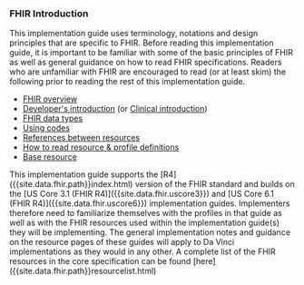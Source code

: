 ### FHIR Introduction

This implementation guide uses terminology, notations and design principles that are specific to FHIR.  Before reading this implementation guide, it is important to be familiar with some of the basic principles of FHIR as well as general guidance on how to read FHIR specifications.  Readers who are unfamiliar with FHIR are encouraged to read (or at least skim) the following prior to reading the rest of this implementation guide.

* [FHIR overview]({{site.data.fhir.path}}overview.html)
* [Developer's introduction]({{site.data.fhir.path}}overview-dev.html) (or [Clinical introduction]({{site.data.fhir.path}}overview-clinical.html))
* [FHIR data types]({{site.data.fhir.path}}datatypes.html)
* [Using codes]({{site.data.fhir.path}}terminologies.html)
* [References between resources]({{site.data.fhir.path}}references.html)
* [How to read resource & profile definitions]({{site.data.fhir.path}}formats.html)
* [Base resource]({{site.data.fhir.path}}resource.html)

<div class="modified-content" markdown="1">
This implementation guide supports the [R4]({{site.data.fhir.path}}index.html) version of the FHIR standard and builds on the [US Core 3.1 (FHIR R4)]({{site.data.fhir.uscore3}}) and [US Core 6.1 (FHIR R4)]({{site.data.fhir.uscore6}}) implementation guides.  Implementers therefore need to familiarize themselves with the profiles in that guide as well as with the FHIR resources used within the implementation guide(s) they will be implementing.  The general implementation notes and guidance on the resource pages of these guides will apply to Da Vinci implementations as they would in any other.  A complete list of the FHIR resources in the core specification can be found [here]({{site.data.fhir.path}}resourcelist.html)
</div>